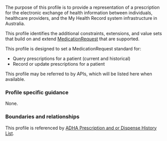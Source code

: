 The purpose of this profile is to provide a representation of a prescription for the electronic exchange of health information between individuals, healthcare providers, and the My Health Record system infrastructure in Australia.

This profile identifies the additional constraints, extensions, and value sets that build on and extend [MedicationRequest](http://hl7.org/fhir/R4/medicationrequest.html) that are supported. 

This profile is designed to set a MedicationRequest standard for:
* Query prescriptions for a patient (current and historical)
* Record or update prescriptions for a patient

This profile may be referred to by APIs, which will be listed here when available.


### Profile specific guidance
None.


### Boundaries and relationships
This profile is referenced by 
[ADHA Prescription and or Dispense History List](StructureDefinition-dh-list-medication-pdl-1.html).

